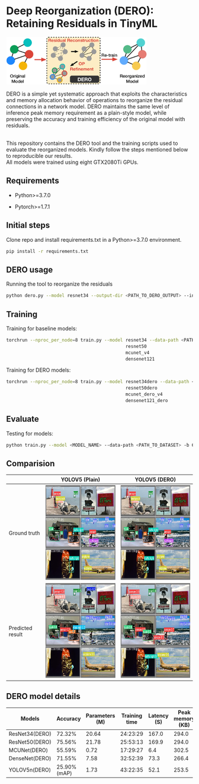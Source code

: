 # Deep Reorganization (DERO): Retaining Residuals in TinyML
<img src="./pics/overview-.png" alt= “” height="128"></br>

DERO is a simple yet systematic approach that exploits the characteristics and memory allocation behavior of operations to reorganize the residual connections in a network model. DERO maintains the same level of inference peak memory requirement as a plain-style model, while preserving the accuracy and training efficiency of the original model with residuals.</br></br>

This repository contains the DERO tool and the training scripts used to evaluate the reorganized models. Kindly follow the steps mentioned below to reproducible our results.</br>
All models were trained using eight GTX2080Ti GPUs.</br>

## Requirements
- Python>=3.7.0 

- Pytorch>=1.7.1

## Initial steps
Clone repo and install requirements.txt in a Python>=3.7.0 environment.
```bash
pip install -r requirements.txt
```

## DERO usage

Running the tool to reorganize the residuals
```bash
python dero.py --model resnet34 --output-dir <PATH_TO_DERO_OUTPUT> --input-size 224
```



## Training

Training for baseline models:
```bash
torchrun --nproc_per_node=8 train.py --model resnet34 --data-path <PATH_TO_DATASET> --amp --output-dir <PATH_TO_MODEL_OUTPUT> -b 64 --wd 0.00004 --random-erase 0.1 --label-smoothing 0.1 --mixup-alpha 0.2 --cutmix-alpha 1.0
                                             resnet50
                                             mcunet_v4
                                             densenet121
```

Training for DERO models:
```bash
torchrun --nproc_per_node=8 train.py --model resnet34dero --data-path <PATH_TO_DATASET> --amp --output-dir <PATH_TO_MODEL_OUTPUT> -b 64 --wd 0.00004 --random-erase 0.1 --label-smoothing 0.1 --mixup-alpha 0.2 --cutmix-alpha 1.0
                                             resnet50dero
                                             mcunet_dero_v4
                                             densenet121_dero
```

## Evaluate
Testing for models:

```bash
python train.py --model <MODEL_NAME> --data-path <PATH_TO_DATASET> -b 64 --test-only --weights <PATH_TO_MODEL>
```

## Comparision
||YOLOV5 (Plain)|YOLOV5 (DERO)|
|---|---|---|
|Ground truth|<img src="./pics/Validation.jpeg" alt= “” height="256">|<img src="./pics/Validation.jpeg" alt= “” height="256">|
|Predicted result|<img src="./pics/plain.jpeg" alt= “” height="256">|<img src="./pics/dero.jpeg" alt= “” height="256">|

## DERO model details
|Models|Accuracy|Parameters (M)|Training time|Latency (S)|Peak memory (KB)|Architecture|
|---|---|---|---|---|---|---|
|ResNet34(DERO)|72.32%|20.64|24:23:29|167.0|294.0|[Orig.](./arch/traced_resnet34_model.png)/[DERO](./arch/traced_resnet34dero_model.png)|
|ResNet50(DERO)|75.56%|21.78|25:53:13|169.9|294.0|[Orig.](./arch/traced_resnet50_model.png)/[DERO](./arch/traced_resnet50dero_model.png)|
|MCUNet(DERO)|55.59%|0.72|17:29:27|6.4|302.5|[Orig.](./arch/traced_mcunet_v4_model.png)/[DERO](./arch/traced_resnet_model.png)|
|DenseNet(DERO)|71.55%|7.58|32:52:39|73.3|266.4|[Orig.](./arch/traced_densenet121_model.png)/[DERO](./arch/traced_densenet121_dero_model.png)|
|YOLOV5n(DERO)|25.90% (mAP)|1.73|43:22:35|52.1|253.5|[Orig.](./arch/yolov5n.png)/[DERO](./arch/yolo_dero.png)|
